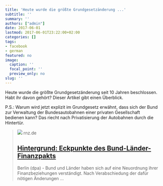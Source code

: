 ```yaml
---
title: 'Heute wurde die größte Grundgesetzänderung ...'
subtitle: ''
summary: ''
authors: ["admin"]
date: 2017-06-01
lastmod: 2017-06-01T23:22:00+02:00
categories: []
tags:
- facebook
- german
featured: no
image:
  caption: ''
  focal_point: ''
  preview_only: no
slug: ''
---
```

Heute wurde die größte Grundgesetzänderung seit 10 Jahren beschlossen. Habt ihr davon gehört? Dieser Artikel gibt einen Überblick. 

P.S.: Warum wird jetzt explizit im Grundgesetz erwähnt, dass sich der Bund zur Verwaltung der Bundesautobahnen einer privaten Gesellschaft bedienen kann? Das riecht nach Privatisierung der Autobahnen durch die Hintertür.
> [![](https://www.rnz.de/cms_media/module_img/471/235947_1_articleopengraph_der-bund-erhaelt-bei-finanzhilfen-an-die-laender-mehr-steuerungs-und-kontrollrechte-foto-jens-kalaene-archiv.jpg)](https://www.rnz.de/politik/politik-inland_artikel,-Politik-Inland-mehr-Hintergrund-Eckpunkte-des-Bund-Laender-Finanzpakts-_arid,279492.html)
> rnz.de
> ## [Hintergrund: Eckpunkte des Bund-Länder-Finanzpakts](https://www.rnz.de/politik/politik-inland_artikel,-Politik-Inland-mehr-Hintergrund-Eckpunkte-des-Bund-Laender-Finanzpakts-_arid,279492.html)
>
>Berlin (dpa) - Bund und Länder haben sich auf eine Neuordnung ihrer Finanzbeziehungen verständigt. Nach Verabschiedung der dafür nötigen Änderungen ...


